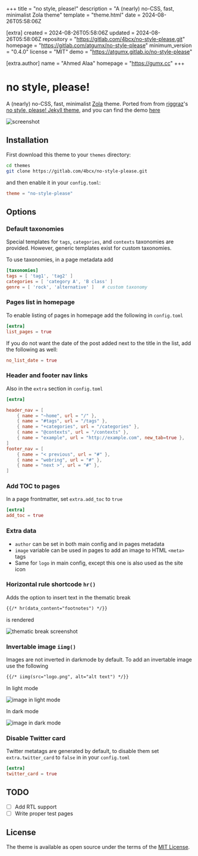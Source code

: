 
+++
title = "no style, please!"
description = "A (nearly) no-CSS, fast, minimalist Zola theme"
template = "theme.html"
date = 2024-08-26T05:58:06Z

[extra]
created = 2024-08-26T05:58:06Z
updated = 2024-08-26T05:58:06Z
repository = "https://gitlab.com/4bcx/no-style-please.git"
homepage = "https://gitlab.com/atgumx/no-style-please"
minimum_version = "0.4.0"
license = "MIT"
demo = "https://atgumx.gitlab.io/no-style-please"

[extra.author]
name = "Ahmed Alaa"
homepage = "https://gumx.cc"
+++        

# no style, please!

A (nearly) no-CSS, fast, minimalist [Zola](https://www.getzola.org/) theme.
Ported from from [riggraz](https://riggraz.dev/)'s [no style, please! Jekyll theme](https://riggraz.dev/no-style-please/), and you can find the demo [here](https://atgumx.gitlab.io/no-style-please/)

![screenshot](./screenshot.png)

## Installation

First download this theme to your `themes` directory:

```bash
cd themes
git clone https://gitlab.com/4bcx/no-style-please.git
```

and then enable it in your `config.toml`:

```toml
theme = "no-style-please"
```

## Options

### Default taxonomies

Special templates for `tags`, `categories`, and `contexts` taxonomies are provided. However, generic templates exist for custom taxonomies.

To use taxonomies, in a page metadata add

```toml
[taxonomies]
tags = [ 'tag1', 'tag2' ]
categories = [ 'category A', 'B class' ]
genre = [ 'rock', 'alternative' ]   # custom taxonomy
```

### Pages list in homepage

To enable listing of pages in homepage add the following in `config.toml`

```toml
[extra]
list_pages = true
```

If you do not want the date of the post added next to the title in the list, add the following as well:

```toml
no_list_date = true
```

### Header and footer nav links

Also in the `extra` section in `config.toml`

```toml
[extra]

header_nav = [
    { name = "~home", url = "/" },
    { name = "#tags", url = "/tags" },
    { name = "+categories", url = "/categories" },
    { name = "@contexts", url = "/contexts" },
    { name = "example", url = "http://example.com", new_tab=true },
]
footer_nav = [
    { name = "< previous", url = "#" },
    { name = "webring", url = "#" },
    { name = "next >", url = "#" },
]
```

### Add TOC to pages

In a page frontmatter, set `extra.add_toc` to `true`

```toml
[extra]
add_toc = true
```

### Extra data

- `author` can be set in both main config and in pages metadata
- `image` variable can be used in pages to add an image to HTML `<meta>` tags
- Same for `logo` in main config, except this one is also used as the site icon

### Horizontal rule shortcode `hr()`

Adds the option to insert text in the thematic break

```html
{{/* hr(data_content="footnotes") */}}
```

is rendered

![thematic break screenshot](./hr_footnotes.png)

### Invertable image `iimg()`

Images are not inverted in darkmode by default. To add an invertable image use the following

```html
{{/* iimg(src="logo.png", alt="alt text") */}}
```

In light mode

![image in light mode](./iimg_light.png)

In dark mode

![image in dark mode](./iimg_dark.png)

### Disable Twitter card

Twitter metatags are generated by default, to disable them set `extra.twitter_card` to `false` in in your `config.toml`

```toml
[extra]
twitter_card = true
```

## TODO

- [ ] Add RTL support
- [ ] Write proper test pages

## License

The theme is available as open source under the terms of the [MIT License](https://opensource.org/licenses/MIT).

        